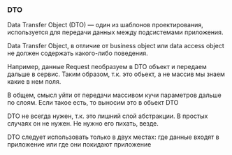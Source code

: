 ### DTO

Data Transfer Object (DTO) — один из шаблонов проектирования, используется для передачи данных между подсистемами приложения.

Data Transfer Object, в отличие от business object или data access object не должен содержать какого-либо поведения.

Например, данные Request пеобразуем в DTO объект и передаем дальше в сервис. Таким образом, т.к. это обьект, а не массив мы знаем какие в нем поля. 

В общем, смысл уйти от передачи массивом кучи параметров дальше по слоям. Если такое есть, то выносим это в обьект DTO

DTO не всегда нужен, т.к. это лишний слой абстракции. В простых случаях он не нужен.
Не нужно его пихать, везде.

DTO следует использовать только в двух местах: где данные входят в приложение или где они покидают приложение